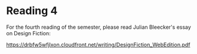 Reading 4
=========================

For the fourth reading of the semester, please read Julian Bleecker's essay on Design Fiction:

https://drbfw5wfjlxon.cloudfront.net/writing/DesignFiction_WebEdition.pdf
